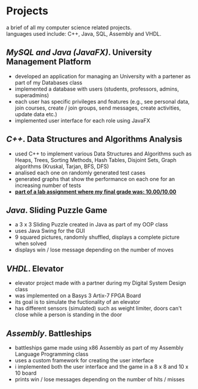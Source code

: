 # Projects
a brief of all my computer science related projects.\
languages used include: C++, Java, SQL, Assembly and VHDL.
  
## *MySQL and Java (JavaFX)*. University Management Platform
  - developed an application for managing an University with a partener as part of my Databases class
  - implemented a database with users (students, professors, admins, superadmins)
  - each user has specific privileges and features (e.g., see personal data, join courses, create / join groups, send messages, create activities, update data etc.)
  - implemented user interface for each role using JavaFX

## *C++*. Data Structures and Algorithms Analysis
  - used C++ to implement various Data Structures and Algorithms such as Heaps, Trees, Sorting Methods, Hash Tables, Disjoint Sets, Graph algorithms (Kruskal, Tarjan, BFS, DFS)
  - analised each one on randomly generated test cases
  - generated graphs that show the performance on each one for an increasing number of tests
  - <ins>**part of a lab assignment where my final grade was: 10.00/10.00**</ins>

## *Java*. Sliding Puzzle Game
  - a 3 x 3 Sliding Puzzle created in Java as part of my OOP class
  - uses Java Swing for the GUI
  - 9 squared pictures, randomly shuffled, displays a complete picture when solved
  - displays win / lose message depending on the number of moves 

## *VHDL*. Elevator
  - elevator project made with a partner during my Digital System Design class
  - was implemented on a Basys 3 Artix-7 FPGA Board
  - its goal is to simulate the fuctionality of an elevator
  - has different sensors (simulated) such as weight limiter, doors can't close while a person is standing in the door

## *Assembly*. Battleships
  - battleships game made using x86 Assembly as part of my Assembly Language Programming class
  - uses a custom framework for creating the user interface
  - i implemented both the user interface and the game in a 8 x 8 and 10 x 10 board
  - prints win / lose messages depending on the number of hits / misses
